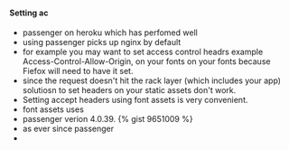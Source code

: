 #### Setting ac

- passenger on heroku which has perfomed well
- using passenger picks up nginx by default
- for example you may want to set access control headrs example Access-Control-Allow-Origin, on your fonts  on your fonts because Fiefox will need to have it set. 
- since the request doesn't hit the rack layer (which includes your app) solutiosn to set headers on your static assets don't work. 
- Setting accept headers using font assets is very convenient. 
- font assets uses 
- passenger verion 4.0.39. 
{% gist 9651009 %}
- as ever since passenger 
- 
